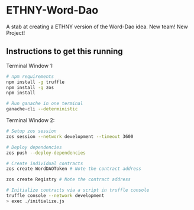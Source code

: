 # ETHNY-Word-Dao

A stab at creating a ETHNY version of the Word-Dao idea. New team! New Project!

## Instructions to get this running

Terminal Window 1:

```bash
# npm requirements
npm install -g truffle
npm install -g zos
npm install

# Run ganache in one terminal
ganache-cli --deterministic
```

Terminal Window 2:

```bash
# Setup zos session
zos session --network development --timeout 3600

# Deploy dependencies
zos push --deploy-dependencies

# Create individual contracts
zos create WordDAOToken # Note the contract address

zos create Registry # Note the contract address

# Initialize contracts via a script in truffle console
truffle console --network development
> exec ./initialize.js
```
